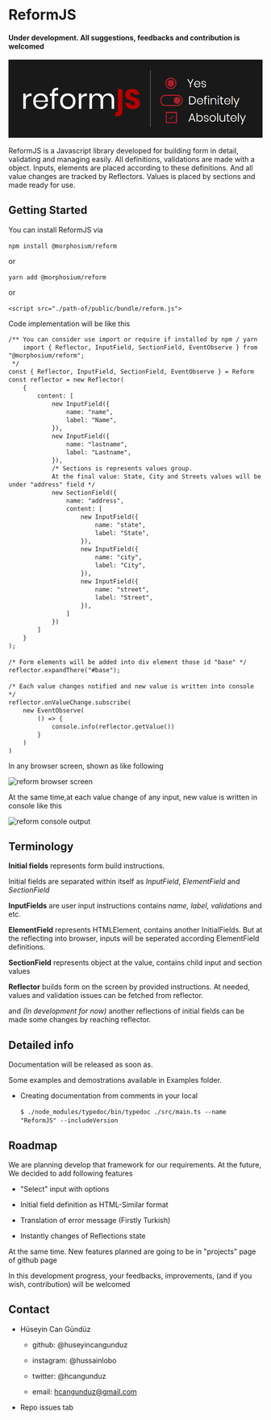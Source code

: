 # ReformJS

#### Under development. All suggestions, feedbacks and contribution is welcomed

![ReformJS](./assets/images/reform-logo.png)

ReformJS is a Javascript library developed for building form in detail, validating and managing easily.
All definitions, validations are made with a object. Inputs, elements are placed according to these definitions.
And all value changes are tracked by Reflectors. Values is placed by sections and made ready for use. 

## Getting Started

You can install ReformJS via 

```npm install @morphosium/reform``` 

or

```yarn add @morphosium/reform``` 

or  

```<script src="./path-of/public/bundle/reform.js">```

Code implementation will be like this

```
/** You can consider use import or require if installed by npm / yarn
    import { Reflector, InputField, SectionField, EventObserve } from "@morphosium/reform";
 */
const { Reflector, InputField, SectionField, EventObserve } = Reform
const reflector = new Reflector(
    {
        content: [
            new InputField({
                name: "name",
                label: "Name",
            }),
            new InputField({
                name: "lastname",
                label: "Lastname",
            }),
            /* Sections is represents values group. 
            At the final value: State, City and Streets values will be under "address" field */
            new SectionField({
                name: "address",
                content: [
                    new InputField({
                        name: "state",
                        label: "State",
                    }),
                    new InputField({
                        name: "city",
                        label: "City",
                    }),
                    new InputField({
                        name: "street",
                        label: "Street",
                    }),
                ]
            })
        ]
    }
);

/* Form elements will be added into div element those id "base" */
reflector.expandThere("#base");

/* Each value changes notified and new value is written into console */
reflector.onValueChange.subscribe(
    new EventObserve(
        () => {
            console.info(reflector.getValue())
        }
    )
)
```

In any browser screen, shown as like following

![reform browser screen](assets/images/browser-screen.jpg)

At the same time,at each value change of any input, new value is written in console like this

![reform console output](assets/images/console-output.png)

## Terminology

**Initial fields** represents form build instructions. 

Initial fields are separated within itself as *InputField*, *ElementField* and *SectionField*

**InputFields** are user input instructions contains *name, label, validations* and etc.

**ElementField** represents HTMLElement, contains another InitialFields. But at the reflecting into browser, inputs will be seperated according ElementField definitions.

**SectionField** represents object at the value, contains child input and section values

**Reflector** builds form on the screen by provided instructions. At needed, values and validation issues can be fetched from reflector. 

and *(In development for now)* another reflections of initial fields can be made some changes by reaching reflector.


## Detailed info

Documentation will be released as soon as.

Some examples and demostrations available in Examples folder.

- Creating documentation from comments in your local

    ```$ ./node_modules/typedoc/bin/typedoc ./src/main.ts --name "ReformJS" --includeVersion```

## Roadmap

We are planning develop that framework for our requirements. At the future, We decided to add following features

- "Select" input with options

- Initial field definition as HTML-Similar format

- Translation of error message (Firstly Turkish)

- Instantly changes of Reflections state

At the same time. New features planned are going to be in "projects" page of github page

In this development progress, your feedbacks, improvements, (and if you wish, contribution) will be welcomed

## Contact

- Hüseyin Can Gündüz

  - github: @huseyincangunduz

  - instagram: @hussainlobo

  - twitter: @hcangunduz

  - email: hcangunduz@gmail.com

- Repo issues tab

